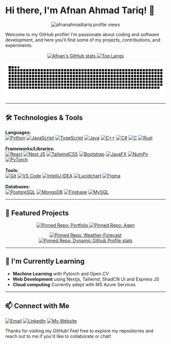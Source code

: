 # Hi there, I'm Afnan Ahmad Tariq! 👋
<p align="center">
  <img src="https://komarev.com/ghpvc/?username=afnanahmadtariq&label=Profile%20Views&color=blueviolet&style=flat-square" alt="afnanahmadtariq profile views" />
</p>

Welcome to my GitHub profile! I'm passionate about coding and software development, and here you'll find some of my projects, contributions, and experiments.

<p align="center">
  <a href="https://github.com/afnanahmadtariq">
    <img align="center" src="https://github-readme-stats.vercel.app/api?username=afnanahmadtariq&show_icons=true&theme=radical&hide_border=true&rank_icon=github" alt="Afnan's GitHub stats" />
  </a>
  <a href="https://github.com/afnanahmadtariq">
    <img align="center" src="https://github-readme-stats.vercel.app/api/top-langs/?username=afnanahmadtariq&layout=compact&theme=radical&hide_border=true" alt="Top Langs" />
  </a>
</p>

<!-- <p align="center">
  <picture>
    <source media="(prefers-color-scheme: dark)" srcset="https://raw.githubusercontent.com/afnanahmadtariq/afnanahmadtariq/output/github-contribution-grid-snake-dark.svg" />
    <source media="(prefers-color-scheme: light)" srcset="https://raw.githubusercontent.com/afnanahmadtariq/afnanahmadtariq/output/github-contribution-grid-snake.svg" />
    <img alt="github-snake" src="https://raw.githubusercontent.com/Platane/snk/output/github-contribution-grid-snake-dark.svg" />
  </picture>
</p> -->


<p align="center">
  <img src="https://raw.githubusercontent.com/platane/snk/output/github-contribution-grid-snake.svg" alt="snake animation" />
</p>

<!-- When your GitHub Action workflow runs successfully, you can switch back to:
<p align="center">
  <img src="https://github.com/afnanahmadtariq/afnanahmadtariq/blob/output/github-contribution-grid-snake.svg" alt="snake animation" />
</p>
-->
---

## 🛠️ Technologies & Tools

<p align="left">
  <strong>Languages:</strong><br/>
  <a href="https://www.python.org" target="_blank" rel="noreferrer"><img src="https://img.shields.io/badge/python-3670A0?style=for-the-badge&logo=python&logoColor=ffdd54" alt="Python"></a>
  <a href="https://developer.mozilla.org/en-US/docs/Web/JavaScript" target="_blank" rel="noreferrer"><img src="https://img.shields.io/badge/javascript-%23323330.svg?style=for-the-badge&logo=javascript&logoColor=%23F7DF1E" alt="JavaScript"></a>
  <a href="https://www.typescriptlang.org/" target="_blank" rel="noreferrer"><img src="https://img.shields.io/badge/typescript-%23007ACC.svg?style=for-the-badge&logo=typescript&logoColor=white" alt="TypeScript"></a>
  <a href="https://www.java.com" target="_blank" rel="noreferrer"><img src="https://img.shields.io/badge/java-%23ED8B00.svg?style=for-the-badge&logo=openjdk&logoColor=white" alt="Java"></a>
  <a href="https://isocpp.org/" target="_blank" rel="noreferrer"><img src="https://img.shields.io/badge/c%2B%2B-%2300599C.svg?style=for-the-badge&logo=c%2B%2B&logoColor=white" alt="C++"></a>
  <a href="https://docs.microsoft.com/en-us/dotnet/csharp/" target="_blank" rel="noreferrer"><img src="https://img.shields.io/badge/c%23-%23239120.svg?style=for-the-badge&logo=c-sharp&logoColor=white" alt="C#"></a>
  <a href="https://www.iso.org/standard/74528.html" target="_blank" rel="noreferrer"><img src="https://img.shields.io/badge/c-%23A8B9CC.svg?style=for-the-badge&logo=c&logoColor=white" alt="C"></a>
  <a href="https://www.rust-lang.org" target="_blank" rel="noreferrer"><img src="https://img.shields.io/badge/rust-%23000000.svg?style=for-the-badge&logo=rust&logoColor=white" alt="Rust"></a>
  <br/><br/>
  <strong>Frameworks/Libraries:</strong><br/>
  <a href="https://reactjs.org/" target="_blank" rel="noreferrer"><img src="https://img.shields.io/badge/react-%2320232A.svg?style=for-the-badge&logo=react&logoColor=%2361DAFB" alt="React"></a>
  <a href="https://nextjs.org/" target="_blank" rel="noreferrer"><img src="https://img.shields.io/badge/Next-black?style=for-the-badge&logo=next.js&logoColor=white" alt="Next JS"></a>
  <a href="https://tailwindcss.com/" target="_blank" rel="noreferrer"><img src="https://img.shields.io/badge/tailwindcss-%2338B2AC.svg?style=for-the-badge&logo=tailwind-css&logoColor=white" alt="TailwindCSS"></a>
  <a href="https://getbootstrap.com" target="_blank" rel="noreferrer"><img src="https://img.shields.io/badge/bootstrap-%23563D7C.svg?style=for-the-badge&logo=bootstrap&logoColor=white" alt="Bootstrap"></a>
  <a href="https://openjfx.io/" target="_blank" rel="noreferrer"><img src="https://img.shields.io/badge/javafx-%23FFA500.svg?style=for-the-badge&logo=java&logoColor=white" alt="JavaFX"></a>
  <a href="https://numpy.org/" target="_blank" rel="noreferrer"><img src="https://img.shields.io/badge/numpy-%23013243.svg?style=for-the-badge&logo=numpy&logoColor=white" alt="NumPy"></a>
  <a href="https://pytorch.org/" target="_blank" rel="noreferrer"><img src="https://img.shields.io/badge/pytorch-%23EE4C2C.svg?style=for-the-badge&logo=pytorch&logoColor=white" alt="PyTorch"></a>
  <br/><br/>
  <strong>Tools:</strong><br/>
  <a href="https://git-scm.com/" target="_blank" rel="noreferrer"><img src="https://img.shields.io/badge/git-%23F05033.svg?style=for-the-badge&logo=git&logoColor=white" alt="Git"></a>
  <a href="https://code.visualstudio.com/" target="_blank" rel="noreferrer"><img src="https://img.shields.io/badge/VS%20Code-0078d7.svg?style=for-the-badge&logo=visual-studio-code&logoColor=white" alt="VS Code"></a>
  <a href="https://www.jetbrains.com/idea/" target="_blank" rel="noreferrer"><img src="https://img.shields.io/badge/IntelliJIDEA-000000.svg?style=for-the-badge&logo=intellij-idea&logoColor=white" alt="IntelliJ IDEA"></a>
  <a href="https://www.lucidchart.com" target="_blank" rel="noreferrer"><img src="https://img.shields.io/badge/Lucidchart-FF6600?style=for-the-badge&logo=lucidchart&logoColor=white" alt="Lucidchart"></a>
  <a href="https://www.figma.com/" target="_blank" rel="noreferrer"><img src="https://img.shields.io/badge/figma-%23F24E1E.svg?style=for-the-badge&logo=figma&logoColor=white" alt="Figma"></a>
  <br/><br/>
  <strong>Databases:</strong><br/>
  <a href="https://www.postgresql.org" target="_blank" rel="noreferrer"><img src="https://img.shields.io/badge/postgresql-%23316192.svg?style=for-the-badge&logo=postgresql&logoColor=white" alt="PostgreSQL"></a>
  <a href="https://www.mongodb.com/" target="_blank" rel="noreferrer"><img src="https://img.shields.io/badge/MongoDB-%234ea94b.svg?style=for-the-badge&logo=mongodb&logoColor=white" alt="MongoDB"></a>
  <a href="https://firebase.google.com/" target="_blank" rel="noreferrer"><img src="https://img.shields.io/badge/firebase-%23039BE5.svg?style=for-the-badge&logo=firebase&logoColor=white" alt="Firebase"></a>
  <a href="https://www.mysql.com/" target="_blank" rel="noreferrer"><img src="https://img.shields.io/badge/mysql-%2300f.svg?style=for-the-badge&logo=mysql&logoColor=white" alt="MySQL"></a>
</p>

---

## 🚀 Featured Projects

<p align="center">
  <a href="https://github.com/afnanahmadtariq">
    <!-- Replace with your username and desired layout options -->
    <img src="https://github-readme-stats.vercel.app/api/pin/?username=afnanahmadtariq&repo=portfolio&theme=radical" alt="Pinned Repo: Portfolio" />
  </a>
  <a href="https://github.com/afnanahmadtariq">
    <img src="https://github-readme-stats.vercel.app/api/pin/?username=afnanahmadtariq&repo=Agen&theme=radical" alt="Pinned Repo: Agen" />
  </a>
</p>
<p align="center">
  <a href="https://github.com/afnanahmadtariq">
    <img src="https://github-readme-stats.vercel.app/api/pin/?username=afnanahmadtariq&repo=Weather-Forecast&theme=radical" alt="Pinned Repo: Weather-Forecast" />
  </a>
  <a href="https://github.com/afnanahmadtariq">
    <img src="https://github-readme-stats.vercel.app/api/pin/?username=afnanahmadtariq&repo=afnanahmadtariq&theme=radical" alt="Pinned Repo: Dynamic Github Profile stats" />
  </a>
</p>

---

## 🌱 I'm Currently Learning

- **Machine Learning** with Pytorch and Open CV
- **Web Development** using Nextjs, Tailwind, ShadCN UI and Express JS
- **Cloud computing** Currently adept with MS Azure Services

---

## 📫 Connect with Me

<p align="left">
  <a href="mailto:afnanahmadtariq@hotmail.com" target="_blank" rel="noreferrer"><img src="https://img.shields.io/badge/Gmail-%23D14836.svg?style=for-the-badge&logo=gmail&logoColor=white" alt="Email"></a>
  <a href="https://linkedin.com/in/afnanahmadtariq" target="_blank" rel="noreferrer"><img src="https://img.shields.io/badge/LinkedIn-%230077B5.svg?style=for-the-badge&logo=linkedin&logoColor=white" alt="LinkedIn"></a>
  <a href="https://afnanahmadtariq.vercel.app/" target="_blank" rel="noreferrer"><img src="https://img.shields.io/badge/My%20Website-%234A90E2.svg?style=for-the-badge&logo=Cloudflare&logoColor=white" alt="My Website"></a>
</p>

Thanks for visiting my GitHub! Feel free to explore my repositories and reach out to me if you'd like to collaborate or chat!
